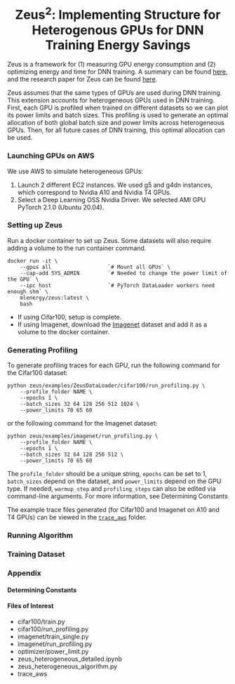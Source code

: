 <div align="center">
<h1>Zeus<sup>2</sup>: Implementing Structure for Heterogenous GPUs for DNN
Training Energy Savings</h1>
</div>

Zeus is a framework for (1) measuring GPU energy consumption and (2) optimizing energy and time for DNN training. A summary can be found [here](https://ml.energy/zeus/overview/), and the research paper for Zeus can be found [here](https://www.usenix.org/conference/nsdi23/presentation/you). 

Zeus assumes that the same types of GPUs are used during DNN training. This extension accounts for heterogeneous GPUs used in DNN training. First, each GPU is profiled when trained on different datasets so we can plot its power limits and batch sizes. This profiling is used to generate an optimal allocation of both global batch size and power limits across heterogeneous GPUs. Then, for all future cases of DNN training, this optimal allocation can be used.

### Launching GPUs on AWS

We use AWS to simulate heterogeneous GPUs:
1. Launch 2 different EC2 instances. We used g5 and g4dn instances, which correspond to Nvidia A10 and Nvidia T4 GPUs.
2. Select a Deep Learning OSS Nvidia Driver. We selected AMI GPU PyTorch 2.1.0 (Ubuntu 20.04).

### Setting up Zeus

Run a docker container to set up Zeus. Some datasets will also require adding a volume to the run container command.

```
docker run -it \
    --gpus all                  `# Mount all GPUs` \
    --cap-add SYS_ADMIN         `# Needed to change the power limit of the GPU` \
    --ipc host                  `# PyTorch DataLoader workers need enough shm` \
    mlenergy/zeus:latest \
    bash
```
* If using Cifar100, setup is complete.
* If using Imagenet, download the [Imagenet](https://www.kaggle.com/c/imagenet-object-localization-challenge/overview/description) dataset and add it as a volume to the docker container.

### Generating Profiling

To generate profiling traces for each GPU, run the following command for the Cifar100 dataset:
```
python zeus/examples/ZeusDataLoader/cifar100/run_profiling.py \
    --profile_folder NAME \
    --epochs 1 \
    --batch_sizes 32 64 128 256 512 1024 \
    --power_limits 70 65 60
```

or the following command for the Imagenet dataset:
```
python zeus/examples/imagenet/run_profiling.py \
    --profile_folder NAME \
    --epochs 1 \
    --batch_sizes 32 64 128 256 512 \
    --power_limits 70 65 60
```

The `profile_folder` should be a unique string, `epochs` can be set to 1, `batch_sizes` depend on the dataset, and `power_limits` depend on the GPU type. If needed, `warmup_step` and `profiling_steps` can also be edited via command-line arguments. For more information, see Determining Constants

The example trace files generated (for Cifar100 and Imagenet on A10 and T4 GPUs) can be viewed in the [`trace_aws`](trace_aws) folder.

### Running Algorithm

### Training Dataset

### Appendix

#### Determining Constants

#### Files of Interest
- cifar100/train.py
- cifar100/run_profiling.py
- imagenet/train_single.py
- imagenet/run_profiling.py
- optimizer/power_limit.py
- zeus_heterogeneous_detailed.ipynb
- zeus_heterogeneous_algorithm.py
- trace_aws
